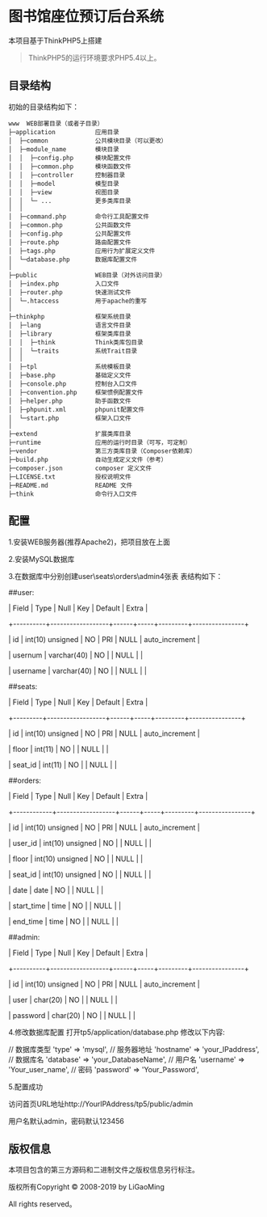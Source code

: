 图书馆座位预订后台系统
===============
本项目基于ThinkPHP5上搭建

> ThinkPHP5的运行环境要求PHP5.4以上。

## 目录结构

初始的目录结构如下：

~~~
www  WEB部署目录（或者子目录）
├─application           应用目录
│  ├─common             公共模块目录（可以更改）
│  ├─module_name        模块目录
│  │  ├─config.php      模块配置文件
│  │  ├─common.php      模块函数文件
│  │  ├─controller      控制器目录
│  │  ├─model           模型目录
│  │  ├─view            视图目录
│  │  └─ ...            更多类库目录
│  │
│  ├─command.php        命令行工具配置文件
│  ├─common.php         公共函数文件
│  ├─config.php         公共配置文件
│  ├─route.php          路由配置文件
│  ├─tags.php           应用行为扩展定义文件
│  └─database.php       数据库配置文件
│
├─public                WEB目录（对外访问目录）
│  ├─index.php          入口文件
│  ├─router.php         快速测试文件
│  └─.htaccess          用于apache的重写
│
├─thinkphp              框架系统目录
│  ├─lang               语言文件目录
│  ├─library            框架类库目录
│  │  ├─think           Think类库包目录
│  │  └─traits          系统Trait目录
│  │
│  ├─tpl                系统模板目录
│  ├─base.php           基础定义文件
│  ├─console.php        控制台入口文件
│  ├─convention.php     框架惯例配置文件
│  ├─helper.php         助手函数文件
│  ├─phpunit.xml        phpunit配置文件
│  └─start.php          框架入口文件
│
├─extend                扩展类库目录
├─runtime               应用的运行时目录（可写，可定制）
├─vendor                第三方类库目录（Composer依赖库）
├─build.php             自动生成定义文件（参考）
├─composer.json         composer 定义文件
├─LICENSE.txt           授权说明文件
├─README.md             README 文件
├─think                 命令行入口文件
~~~


## 配置
1.安装WEB服务器(推荐Apache2)，把项目放在上面

2.安装MySQL数据库

3.在数据库中分别创建user\seats\orders\admin4张表
表结构如下：

##user:

| Field    | Type             | Null | Key | Default | Extra          |

+----------+------------------+------+-----+---------+----------------+

| id       | int(10) unsigned | NO   | PRI | NULL    | auto_increment |

| usernum  | varchar(40)      | NO   |     | NULL    |                |

| username | varchar(40)      | NO   |     | NULL    |                |


##seats:



| Field   | Type             | Null | Key | Default | Extra          |

+---------+------------------+------+-----+---------+----------------+

| id      | int(10) unsigned | NO   | PRI | NULL    | auto_increment |

| floor   | int(11)          | NO   |     | NULL    |                |

| seat_id | int(11)          | NO   |     | NULL    |                |


##orders:



| Field      | Type             | Null | Key | Default | Extra          |

+------------+------------------+------+-----+---------+----------------+

| id         | int(10) unsigned | NO   | PRI | NULL    | auto_increment |

| user_id    | int(10) unsigned | NO   |     | NULL    |                |

| floor      | int(10) unsigned | NO   |     | NULL    |                |

| seat_id    | int(10) unsigned | NO   |     | NULL    |                |

| date       | date             | NO   |     | NULL    |                |

| start_time | time             | NO   |     | NULL    |                |

| end_time   | time             | NO   |     | NULL    |                |


##admin:

| Field    | Type             | Null | Key | Default | Extra          |

+----------+------------------+------+-----+---------+----------------+

| id       | int(10) unsigned | NO   | PRI | NULL    | auto_increment |

| user     | char(20)         | NO   |     | NULL    |                |

| password | char(20)         | NO   |     | NULL    |                |


4.修改数据库配置
打开tp5/application/database.php
修改以下内容:

// 数据库类型
'type'            => 'mysql',
// 服务器地址
'hostname'        => 'your_IPaddress',
// 数据库名
'database'        => 'your_DatabaseName',
// 用户名
'username'        => 'Your_user_name',
// 密码
'password'        => 'Your_Password',

5.配置成功

访问首页URL地址http://YourIPAddress/tp5/public/admin

用户名默认admin，密码默认123456


## 版权信息


本项目包含的第三方源码和二进制文件之版权信息另行标注。

版权所有Copyright © 2008-2019 by LiGaoMing

All rights reserved。
